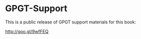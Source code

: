 # GPGT-Support
This is a public release of GPGT support materials for this book:

http://goo.gl/9wfFEQ



